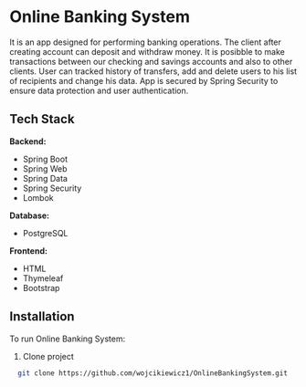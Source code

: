 
# Online Banking System

It is an app designed for performing banking operations. The client after creating account can deposit and
withdraw money. It is posibble to make transactions between our checking and savings accounts and also to
other clients. User can tracked history of transfers, add and delete users to his list of recipients and change his
data. App is secured by Spring Security to ensure data protection and user authentication.

## Tech Stack

**Backend:** 
- Spring Boot 
- Spring Web 
- Spring Data 
- Spring Security
- Lombok

**Database:** 
- PostgreSQL

**Frontend:** 
- HTML
- Thymeleaf
- Bootstrap


## Installation

To run Online Banking System:

1. Clone project
```bash
  git clone https://github.com/wojcikiewicz1/OnlineBankingSystem.git

